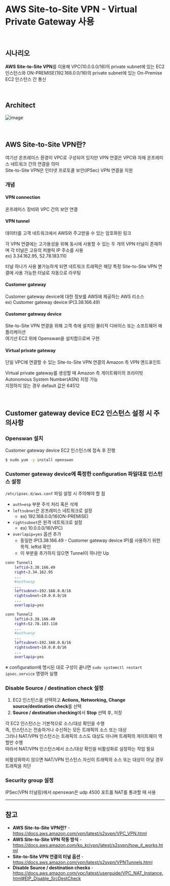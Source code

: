 # AWS Site-to-Site VPN - Virtual Private Gateway 사용

<br>

## 시나리오
**AWS Site-to-Site VPN**를 이용해 VPC(10.0.0.0/16)의 private subnet에 있는 EC2 인스턴스와 ON-PREMISE(192.168.0.0/16)의 private subnet에 있는 On-Premise EC2 인스턴스 간 통신

<br>

## Architect
![image](https://user-images.githubusercontent.com/46125158/210130291-df6f02f4-195b-4fb5-b2f7-52f7c658924d.png)

<br>

## AWS Site-to-Site VPN란?
여기선 온프레미스 환경이 VPC로 구성되어 있지만 VPN 연결은 VPC와 자체 온프레미스 네트워크 간의 연결을 의미  
Site-to-Site VPN은 인터넷 프로토콜 보안(IPSec) VPN 연결을 지원

### 개념
#### VPN connection
온프레미스 장비와 VPC 간의 보안 연결

#### VPN tunnel
데이터를 고객 네트워크에서 AWS와 주고받을 수 있는 암호화된 링크

각 VPN 연결에는 고가용성을 위해 동시에 사용할 수 있는 두 개의 VPN 터널이 존재하며 각 터널은 고유의 퍼블릭 IP 주소를 사용  
ex) 3.34.162.95, 52.78.183.110

터널 하나가 사용 불가능하게 되면 네트워크 트래픽은 해당 특정 Site-to-Site VPN 연결에 사용 가능한 터널로 자동으로 라우팅

#### Customer gateway
Customer gateway device에 대한 정보를 AWS에 제공하는 AWS 리소스  
ex) Customer gateway device IP(3.38.166.49)

#### Customer gateway device
Site-to-Site VPN 연결을 위해 고객 측에 설치된 물리적 디바이스 또는 소프트웨어 애플리케이션  
여기선 EC2 위에 Openswan을 설치함으로써 구현

#### Virtual private gateway
단일 VPC에 연결할 수 있는 Site-to-Site VPN 연결의 Amazon 측 VPN 엔드포인트

Virtual private gateway를 생성할 때 Amazon 측 게이트웨이의 프라이빗 Autonomous System Number(ASN) 지정 가능  
지정하지 않는 경우 default 값은 64512

<br>

## Customer gateway device EC2 인스턴스 설정 시 주의사항
### Openswan 설치
Customer gateway device EC2 인스턴스에 접속 후 진행

```bash
$ sudo yum -y install openswan
```

### Customer gateway device에 특정한 configuration 파일대로 인스턴스 설정
`/etc/ipsec.d/aws.conf` 파일 설정 시 주의해야 할 점
- `auth=esp` 부분 주석 처리 혹은 삭제
- `leftsubnet`은 온프레미스 네트워크로 설정
  - ex) 192.168.0.0/16(ON-PREMISE)
- `rightsubnet`은 원격 네트워크로 설정
  - ex) 10.0.0.0/16(VPC)
- `overlapip=yes` 옵션 추가
  - 동일한 IP(3.38.166.49 - Customer gateway device IP)를 사용하기 위한 목적. leftid 확인
  - 이 부분을 추가하지 않으면 Tunnel이 하나만 Up

```bash
conn Tunnel1
	leftid=3.38.166.49
	right=3.34.162.95
  	...
	#auth=esp
	...
	leftsubnet=192.168.0.0/16
	rightsubnet=10.0.0.0/16
  	...
  	overlapip=yes

conn Tunnel2
	leftid=3.38.166.49
	right=52.78.183.110
  	...
	#auth=esp
	...
	leftsubnet=192.168.0.0/16
	rightsubnet=10.0.0.0/16
  	...
  	overlapip=yes
```

※ configuration에 명시된 대로 구성이 끝나면 `sudo systemctl restart ipsec.service` 명령어 실행

### Disable Source / destination check 설정
1. EC2 인스턴스를 선택하고 **Actions, Networking, Change source/destination check**를 선택
2. **Source / destination checking**에서 **Stop** 선택 후, 저장

각 EC2 인스턴스는 기본적으로 소스/대상 확인을 수행  
즉, 인스턴스는 전송하거나 수신하는 모든 트래픽의 소스 또는 대상  
그러나 NAT/VPN 인스턴스는 트래픽의 소스도 대상도 아니며 트래픽의 게이트웨이 역할만 수행  
따라서 NAT/VPN 인스턴스에서 소스/대상 확인을 비활성화로 설정하는 작업 필요

비활성화하지 않으면 NAT/VPN 인스턴스 자신이 트래픽의 소스 또는 대상이 아닐 경우 트래픽을 차단

### Security group 설정
IPSec(VPN 터널링)에서 openswan은 udp 4500 포트를 NAT를 통과할 때 사용

<hr>

## 참고
- **AWS Site-to-Site VPN란?** - https://docs.aws.amazon.com/vpn/latest/s2svpn/VPC_VPN.html
- **AWS Site-to-Site VPN 작동 방식** - https://docs.aws.amazon.com/ko_kr/vpn/latest/s2svpn/how_it_works.html
- **Site-to-Site VPN 연결의 터널 옵션** - https://docs.aws.amazon.com/vpn/latest/s2svpn/VPNTunnels.html
- **Disable Source / destination checks** - https://docs.aws.amazon.com/vpc/latest/userguide/VPC_NAT_Instance.html#EIP_Disable_SrcDestCheck
